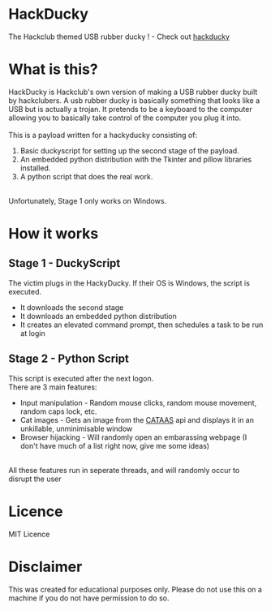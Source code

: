 # HackDucky

The Hackclub themed USB rubber ducky ! - Check out [hackducky](https://hackclub.slack.com/archives/C08B8HZBC85)

# What is this?

HackDucky is Hackclub's own version of making a USB rubber ducky built by hackclubers. A usb rubber ducky is basically something that looks like a USB but is actually a trojan. It pretends to be a keyboard to the computer allowing you to basically take control of the computer you plug it into.
<br><br>
This is a payload written for a hackyducky consisting of:
  1. Basic duckyscript for setting up the second stage of the payload.
  2. An embedded python distribution with the Tkinter and pillow libraries installed.
  3. A python script that does the real work.
<br>
Unfortunately, Stage 1 only works on Windows.

# How it works
## Stage 1 - DuckyScript
The victim plugs in the HackyDucky. If their OS is Windows, the script is executed.
  - It downloads the second stage
  - It downloads an embedded python distribution
  - It creates an elevated command prompt, then schedules a task to be run at login

## Stage 2 - Python Script
This script is executed after the next logon.
<br>
There are 3 main features:
  - Input manipulation - Random mouse clicks, random mouse movement, random caps lock, etc.
  - Cat images - Gets an image from the [CATAAS](https://cataas.com/) api and displays it in an unkillable, unminimisable window
  - Browser hijacking - Will randomly open an embarassing webpage (I don't have much of a list right now, give me some ideas)
<br>
All these features run in seperate threads, and will randomly occur to disrupt the user

# Licence
MIT Licence

# Disclaimer
This was created for educational purposes only. 
Please do not use this on a machine if you do not have permission to do so.
